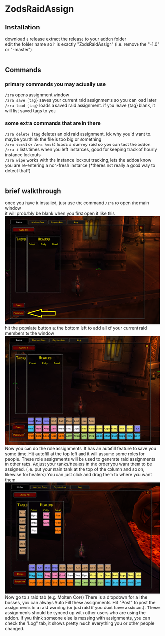 # ZodsRaidAssign
<h2>Installation</h2>
download a release
extract the release to your addon folder<br>
edit the folder name so it is exactly "ZodsRaidAssign" (i.e. remove the "-1.0" or "-master")<br>
<br>
<h2>Commands</h2>
<h3>primary commands you may actually use</h3>
<code>/zra</code> opens assignment window<br>
<code>/zra save {tag}</code> saves your current raid assignments so you can load later<br>
<code>/zra load {tag}</code> loads a saved raid assignment. if you leave {tag} blank, it will list saved tags to you<br>

<h3>some extra commands that are in there</h3>
<code>/zra delete {tag</code> deletes an old raid assignment. idk why you'd want to. maybe you think the file is too big or something<br>
<code>/zra test1</code> or <code>/zra test1</code> loads a dummy raid so you can test the addon<br>
<code>/zra i</code> lists times when you left instances, good for keeping track of hourly instance lockouts<br>
<code>/zra wipe</code> works with the instance lockout tracking, lets the addon know you are re-entering a non-fresh instance (*theres not really a good way to detect that*)<br>

<br>
<h2>brief walkthrough</h2>

once you have it installed, just use the command `/zra` to open the main window <br>
it will probably be blank when you first open it like this
![roles tab](https://github.com/Alogsdon/ZodsRaidAssign/blob/master/images/Empty.png)
<br>
hit the populate button at the bottom left to add all of your current raid members to the window
![roles tab](https://github.com/Alogsdon/ZodsRaidAssign/blob/master/images/populated.png)
<br>
Now you can do the role assignments. It has an autofill feature to save you some time. Hit autofill at the top left and it will assume some roles for people. These role assignments will be used to generate raid assignments in other tabs. Adjust your tanks/healers in the order you want them to be assigned. (i.e. put your main tank at the top of the column and so on, likewise for healers) You can just click and drag them to where you want them.
![roles tab](https://github.com/Alogsdon/ZodsRaidAssign/blob/master/images/RolesTab.png)
<br>
Now go to a raid tab (e.g. Molten Core) There is a dropdown for all the bosses, you can always Auto Fill these assignments. Hit "Post" to post the assignments in a raid warning (or just raid if you dont have assistant). These assignments should be synced up with other users who are using the addon. If you think someone else is messing with assignments, you can check the "Log" tab, it shows pretty much everything you or other people changed.


